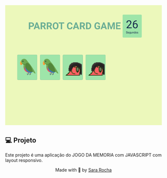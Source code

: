 <h2  align="center">
<img  alt="cover-alt"  src=".github/image.png" />
</h2>


## 💻 Projeto
  

Este projeto é uma aplicação do JOGO DA MEMORIA com JAVASCRIPT com layout responsivo.
  
<p  align="center">Made with 💜 by <a  href="https://github.com/sararchh"  target="_blank">Sara Rocha </a></p>